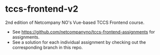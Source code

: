 # tccs-frontend-v2
2nd edition of Netcompany NO's Vue-based TCCS Frontend course.

- See https://github.com/netcompanyno/tccs-frontend-assignments for assignments.
- See a solution for each individual assignment by checking out the corresponding branch in this repo.
